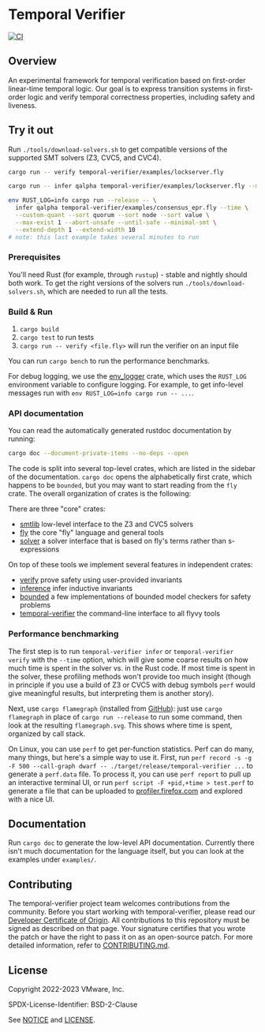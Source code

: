# Temporal Verifier

[![CI](https://github.com/vmware-research/temporal-verifier/actions/workflows/build.yml/badge.svg)](https://github.com/vmware-research/temporal-verifier/actions/workflows/build.yml)

## Overview

An experimental framework for temporal verification based on
first-order linear-time temporal logic. Our goal is to express
transition systems in first-order logic and verify temporal
correctness properties, including safety and liveness.

## Try it out

Run `./tools/download-solvers.sh` to get compatible versions of the supported SMT solvers (Z3, CVC5, and CVC4).

```sh
cargo run -- verify temporal-verifier/examples/lockserver.fly

cargo run -- infer qalpha temporal-verifier/examples/lockserver.fly --max-exist 0 --until-safe

env RUST_LOG=info cargo run --release -- \
  infer qalpha temporal-verifier/examples/consensus_epr.fly --time \
  --custom-quant --sort quorum --sort node --sort value \
  --max-exist 1 --abort-unsafe --until-safe --minimal-smt \
  --extend-depth 1 --extend-width 10
# note: this last example takes several minutes to run
```

### Prerequisites

You'll need Rust (for example, through `rustup`) - stable and nightly should
both work. To get the right versions of the solvers run
`./tools/download-solvers.sh`, which are needed to run all the tests.

### Build & Run

1. `cargo build`
2. `cargo test` to run tests
3. `cargo run -- verify <file.fly>` will run the verifier on an input file

You can run `cargo bench` to run the performance benchmarks.

For debug logging, we use the
[env_logger](https://docs.rs/env_logger/latest/env_logger/) crate, which uses
the `RUST_LOG` environment variable to configure logging. For example, to get
info-level messages run with `env RUST_LOG=info cargo run -- ...`.

### API documentation

You can read the automatically generated rustdoc documentation by running:

```sh
cargo doc --document-private-items --no-deps --open
```

The code is split into several top-level crates, which are listed in the sidebar
of the documentation. `cargo doc` opens the alphabetically first crate, which
happens to be `bounded`, but you may want to start reading from the `fly` crate.
The overall organization of crates is the following:

There are three "core" crates:

* [smtlib](smtlib) low-level interface to the Z3 and CVC5 solvers
* [fly](fly) the core "fly" language and general tools
* [solver](solver) a solver interface that is based on fly's terms rather than
  s-expressions

On top of these tools we implement several features in independent crates:

* [verify](verify) prove safety using user-provided invariants
* [inference](inference) infer inductive invariants
* [bounded](bounded) a few implementations of bounded model checkers for safety problems
* [temporal-verifier](temporal-verifier) the command-line interface to all flyvy tools

### Performance benchmarking

The first step is to run `temporal-verifier infer` or `temporal-verifier verify`
with the `--time` option, which will give some coarse results on how much time
is spent in the solver vs. in the Rust code. If most time is spent in the
solver, these profiling methods won't provide too much insight (though in
principle if you use a build of Z3 or CVC5 with debug symbols `perf` would give
meaningful results, but interpreting them is another story).

Next, use `cargo flamegraph` (installed from
[GitHub](https://github.com/flamegraph-rs/flamegraph)): just use `cargo
flamegraph` in place of `cargo run --release` to run some command, then look at
the resulting `flamegraph.svg`. This shows where time is spent, organized by
call stack.

On Linux, you can use `perf` to get per-function statistics. Perf can do many,
many things, but here's a simple way to use it. First, run `perf record -s -g -F
500
--call-graph dwarf -- ./target/release/temporal-verifier ...` to generate a
`perf.data` file. To process it, you can use `perf report` to pull up an
interactive terminal UI, or run `perf script -F +pid,+time > test.perf` to
generate a file that can be uploaded to
[profiler.firefox.com](https://profiler.firefox.com) and explored with a nice
UI.

## Documentation

Run `cargo doc` to generate the low-level API documentation. Currently there
isn't much documentation for the language itself, but you can look at the
examples under `examples/`.

## Contributing

The temporal-verifier project team welcomes contributions from the community. Before you start working with temporal-verifier, please
read our [Developer Certificate of Origin](https://cla.vmware.com/dco). All contributions to this repository must be
signed as described on that page. Your signature certifies that you wrote the patch or have the right to pass it on
as an open-source patch. For more detailed information, refer to [CONTRIBUTING.md](CONTRIBUTING.md).

## License

Copyright 2022-2023 VMware, Inc.

SPDX-License-Identifier: BSD-2-Clause

See [NOTICE](NOTICE) and [LICENSE](LICENSE).
